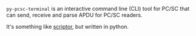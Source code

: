 `py-pcsc-terminal` is an interactive command line (CLI) tool for PC/SC that can send, receive and parse APDU for PC/SC readers.

It's something like [scriptor](https://github.com/LudovicRousseau/pcsc-tools/blob/master/scriptor), but written in python.
